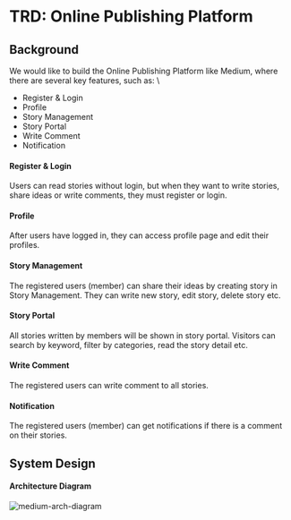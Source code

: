 # TRD: Online Publishing Platform

## Background

We would like to build the Online Publishing Platform like Medium, where there are several key features, such as: \
- Register &amp; Login
- Profile
- Story Management
- Story Portal
- Write Comment
- Notification

#### Register &amp; Login

Users can read stories without login, but when they want to write stories, share ideas or write comments, they must register or login.

#### Profile

After users have logged in, they can access profile page and edit their profiles.

#### Story Management 

The registered users (member) can share their ideas by creating story in Story Management. They can write new story, edit story, delete story etc.

#### Story Portal

All stories written by members will be shown in story portal. Visitors can search by keyword, filter by categories, read the story detail etc.

#### Write Comment

The registered users can write comment to all stories.

#### Notification

The registered users (member) can get notifications if there is a comment on their stories.

## System Design

#### Architecture Diagram

![medium-arch-diagram](https://github.com/user-attachments/assets/b85b6712-7c62-42bc-b553-f4ae7c252306)
